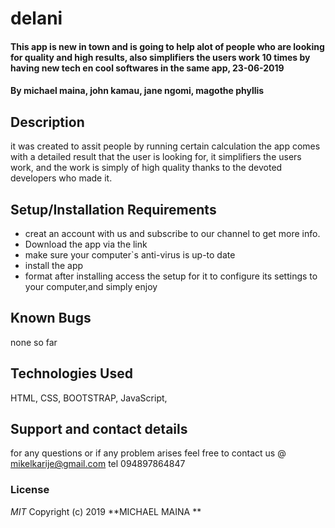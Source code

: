# delani
#### This app is new in town and is going to help alot of people who are looking for quality and high results, also simplifiers the users work 10 times by having new tech en cool softwares in the same app, 23-06-2019
#### By **michael maina, john kamau, jane ngomi, magothe phyllis**
## Description
it was created to assit people by running certain calculation the app comes with a detailed result that the user is looking for, it simplifiers the users work, and the work is simply of high quality thanks to the devoted developers who made it.
## Setup/Installation Requirements
* creat an account with us and subscribe to our channel to get more info.
* Download the app via the link
* make sure your computer`s anti-virus is up-to date
* install the app
* format
after installing access the setup for it to configure its settings to your computer,and simply enjoy
## Known Bugs
none so far
## Technologies Used
HTML,
CSS,
BOOTSTRAP,
JavaScript,

## Support and contact details
for any questions or if any problem arises feel free to contact us @ mikelkarije@gmail.com
tel 094897864847
### License
*MIT*
Copyright (c) 2019 **MICHAEL MAINA **
  
